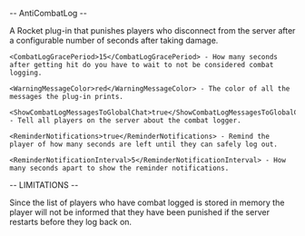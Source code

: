 -- AntiCombatLog --

A Rocket plug-in that punishes players who disconnect from the server after a configurable number of seconds after taking damage.

```
<CombatLogGracePeriod>15</CombatLogGracePeriod> - How many seconds after getting hit do you have to wait to not be considered combat logging.
 
<WarningMessageColor>red</WarningMessageColor> - The color of all the messages the plug-in prints.

<ShowCombatLogMessagesToGlobalChat>true</ShowCombatLogMessagesToGlobalChat> - Tell all players on the server about the combat logger.

<ReminderNotifications>true</ReminderNotifications> - Remind the player of how many seconds are left until they can safely log out.

<ReminderNotificationInterval>5</ReminderNotificationInterval> - How many seconds apart to show the reminder notifications.

```

-- LIMITATIONS --

Since the list of players who have combat logged is stored in memory the player will not be informed that they have been punished if the server
restarts before they log back on.
